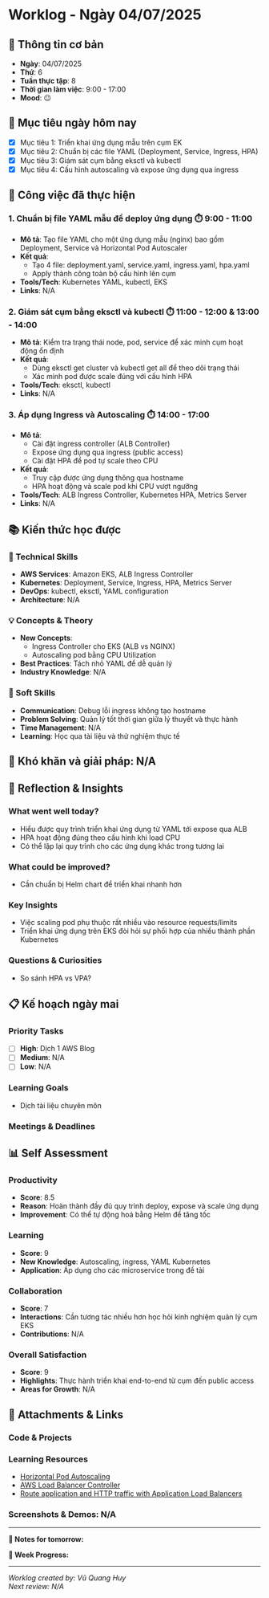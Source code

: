 # Worklog - Ngày 04/07/2025

## 📅 Thông tin cơ bản
- **Ngày**: 04/07/2025
- **Thứ**: 6
- **Tuần thực tập**: 8
- **Thời gian làm việc**: 9:00 - 17:00
- **Mood**: 😐

## 🎯 Mục tiêu ngày hôm nay
- [x] Mục tiêu 1: Triển khai ứng dụng mẫu trên cụm EK
- [x] Mục tiêu 2: Chuẩn bị các file YAML (Deployment, Service, Ingress, HPA)
- [x] Mục tiêu 3: Giám sát cụm bằng eksctl và kubectl
- [x] Mục tiêu 4: Cấu hình autoscaling và expose ứng dụng qua ingress

## 💼 Công việc đã thực hiện

### 1. Chuẩn bị file YAML mẫu để deploy ứng dụng ⏱️ 9:00 - 11:00
- **Mô tả**: Tạo file YAML cho một ứng dụng mẫu (nginx) bao gồm Deployment, Service và Horizontal Pod Autoscaler
- **Kết quả**: 
  - Tạo 4 file: deployment.yaml, service.yaml, ingress.yaml, hpa.yaml
  - Apply thành công toàn bộ cấu hình lên cụm
- **Tools/Tech**: Kubernetes YAML, kubectl, EKS
- **Links**: N/A

### 2. Giám sát cụm bằng eksctl và kubectl ⏱️ 11:00 - 12:00 & 13:00 - 14:00 
- **Mô tả**: Kiểm tra trạng thái node, pod, service để xác minh cụm hoạt động ổn định
- **Kết quả**: 
  - Dùng eksctl get cluster và kubectl get all để theo dõi trạng thái
  - Xác minh pod được scale đúng với cấu hình HPA
- **Tools/Tech**: eksctl, kubectl
- **Links**: N/A

### 3. Áp dụng Ingress và Autoscaling ⏱️ 14:00 - 17:00 
- **Mô tả**: 
  - Cài đặt ingress controller (ALB Controller)
  - Expose ứng dụng qua ingress (public access)
  - Cài đặt HPA để pod tự scale theo CPU
- **Kết quả**: 
  - Truy cập được ứng dụng thông qua hostname
  - HPA hoạt động và scale pod khi CPU vượt ngưỡng
- **Tools/Tech**: ALB Ingress Controller, Kubernetes HPA, Metrics Server
- **Links**: N/A

## 📚 Kiến thức học được

### 🔧 Technical Skills
- **AWS Services**:  Amazon EKS, ALB Ingress Controller
- **Kubernetes**: Deployment, Service, Ingress, HPA, Metrics Server
- **DevOps**: kubectl, eksctl, YAML configuration
- **Architecture**: N/A

### 💡 Concepts & Theory
- **New Concepts**: 
  - Ingress Controller cho EKS (ALB vs NGINX)
  - Autoscaling pod bằng CPU Utilization
- **Best Practices**: Tách nhỏ YAML để dễ quản lý
- **Industry Knowledge**: N/A

### 🤝 Soft Skills
- **Communication**: Debug lỗi ingress không tạo hostname
- **Problem Solving**: Quản lý tốt thời gian giữa lý thuyết và thực hành
- **Time Management**: N/A
- **Learning**: Học qua tài liệu và thử nghiệm thực tế

## 🚧 Khó khăn và giải pháp: N/A

## 💭 Reflection & Insights

### What went well today?
  - Hiểu được quy trình triển khai ứng dụng từ YAML tới expose qua ALB
  - HPA hoạt động đúng theo cấu hình khi load CPU
  - Có thể lặp lại quy trình cho các ứng dụng khác trong tương lai

### What could be improved?
- Cần chuẩn bị Helm chart để triển khai nhanh hơn

### Key Insights
- Việc scaling pod phụ thuộc rất nhiều vào resource requests/limits
- Triển khai ứng dụng trên EKS đòi hỏi sự phối hợp của nhiều thành phần Kubernetes

### Questions & Curiosities
- So sánh HPA vs VPA?

## 📋 Kế hoạch ngày mai

### Priority Tasks
- [ ] **High**: Dịch 1 AWS Blog 
- [ ] **Medium**: N/A
- [ ] **Low**: N/A

### Learning Goals
- Dịch tài liệu chuyên môn

### Meetings & Deadlines

## 📊 Self Assessment

### Productivity
- **Score**: 8.5
- **Reason**:  Hoàn thành đầy đủ quy trình deploy, expose và scale ứng dụng
- **Improvement**: Có thể tự động hoá bằng Helm để tăng tốc

### Learning
- **Score**: 9
- **New Knowledge**: Autoscaling, ingress, YAML Kubernetes
- **Application**: Áp dụng cho các microservice trong đề tài

### Collaboration
- **Score**: 7
- **Interactions**: Cần tương tác nhiều hơn học hỏi kinh nghiệm quản lý cụm EKS
- **Contributions**: N/A

### Overall Satisfaction
- **Score**: 9
- **Highlights**: Thực hành triển khai end-to-end từ cụm đến public access
- **Areas for Growth**: N/A

## 📎 Attachments & Links

### Code & Projects

### Learning Resources
- [Horizontal Pod Autoscaling](https://kubernetes.io/docs/tasks/run-application/horizontal-pod-autoscale/)
- [AWS Load Balancer Controller](https://kubernetes-sigs.github.io/aws-load-balancer-controller/latest/)
- [Route application and HTTP traffic with Application Load Balancers](https://docs.aws.amazon.com/eks/latest/userguide/alb-ingress.html)

### Screenshots & Demos: N/A
---

**📝 Notes for tomorrow:**

**🎯 Week Progress:**

---
*Worklog created by: Vũ Quang Huy*  
*Next review: N/A*
